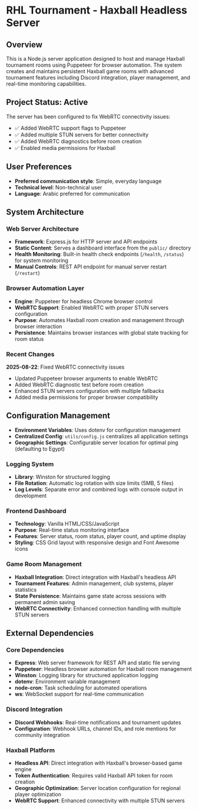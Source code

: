 # RHL Tournament - Haxball Headless Server

## Overview

This is a Node.js server application designed to host and manage Haxball tournament rooms using Puppeteer for browser automation. The system creates and maintains persistent Haxball game rooms with advanced tournament features including Discord integration, player management, and real-time monitoring capabilities.

## Project Status: Active

The server has been configured to fix WebRTC connectivity issues:
- ✅ Added WebRTC support flags to Puppeteer
- ✅ Added multiple STUN servers for better connectivity  
- ✅ Added WebRTC diagnostics before room creation
- ✅ Enabled media permissions for Haxball

## User Preferences

- **Preferred communication style**: Simple, everyday language
- **Technical level**: Non-technical user
- **Language**: Arabic preferred for communication

## System Architecture

### Web Server Architecture
- **Framework**: Express.js for HTTP server and API endpoints
- **Static Content**: Serves a dashboard interface from the `public/` directory
- **Health Monitoring**: Built-in health check endpoints (`/health`, `/status`) for system monitoring
- **Manual Controls**: REST API endpoint for manual server restart (`/restart`)

### Browser Automation Layer
- **Engine**: Puppeteer for headless Chrome browser control
- **WebRTC Support**: Enabled WebRTC with proper STUN servers configuration
- **Purpose**: Automates Haxball room creation and management through browser interaction
- **Persistence**: Maintains browser instances with global state tracking for room status

### Recent Changes

**2025-08-22**: Fixed WebRTC connectivity issues
- Updated Puppeteer browser arguments to enable WebRTC
- Added WebRTC diagnostic test before room creation
- Enhanced STUN servers configuration with multiple fallbacks
- Added media permissions for proper browser compatibility

## Configuration Management
- **Environment Variables**: Uses dotenv for configuration management
- **Centralized Config**: `utils/config.js` centralizes all application settings
- **Geographic Settings**: Configurable server location for optimal ping (defaulting to Egypt)

### Logging System
- **Library**: Winston for structured logging
- **File Rotation**: Automatic log rotation with size limits (5MB, 5 files)
- **Log Levels**: Separate error and combined logs with console output in development

### Frontend Dashboard
- **Technology**: Vanilla HTML/CSS/JavaScript
- **Purpose**: Real-time status monitoring interface
- **Features**: Server status, room status, player count, and uptime display
- **Styling**: CSS Grid layout with responsive design and Font Awesome icons

### Game Room Management
- **Haxball Integration**: Direct integration with Haxball's headless API
- **Tournament Features**: Admin management, club systems, player statistics
- **State Persistence**: Maintains game state across sessions with permanent admin saving
- **WebRTC Connectivity**: Enhanced connection handling with multiple STUN servers

## External Dependencies

### Core Dependencies
- **Express**: Web server framework for REST API and static file serving
- **Puppeteer**: Headless browser automation for Haxball room management
- **Winston**: Logging library for structured application logging
- **dotenv**: Environment variable management
- **node-cron**: Task scheduling for automated operations
- **ws**: WebSocket support for real-time communication

### Discord Integration
- **Discord Webhooks**: Real-time notifications and tournament updates
- **Configuration**: Webhook URLs, channel IDs, and role mentions for community integration

### Haxball Platform
- **Headless API**: Direct integration with Haxball's browser-based game engine
- **Token Authentication**: Requires valid Haxball API token for room creation
- **Geographic Optimization**: Server location configuration for regional player optimization
- **WebRTC Support**: Enhanced connectivity with multiple STUN servers